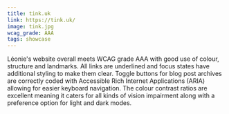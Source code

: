 ```yaml
---
title: tink.uk
link: https://tink.uk/
image: tink.jpg
wcag_grade: AAA
tags: showcase
---
```


Léonie's website overall meets WCAG grade AAA with good use of colour, structure and landmarks. All links are underlined and focus states have additional styling to make them clear. Toggle buttons for blog post archives are correctly coded with Accessible Rich Internet Applications (ARIA) allowing for easier keyboard navigation. The colour contrast ratios are excellent meaning it caters for all kinds of vision impairment along with a preference option for light and dark modes.
